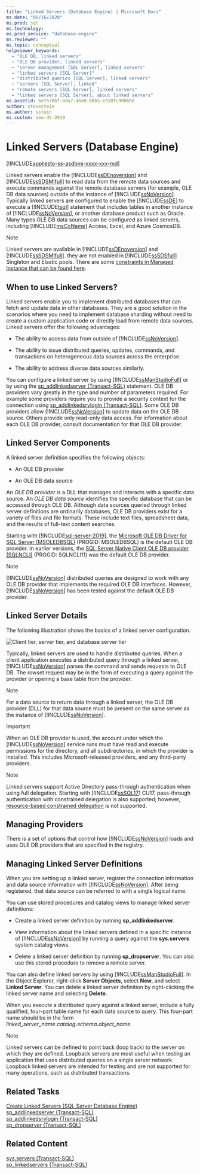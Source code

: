 ```yaml
---
title: "Linked Servers (Database Engine) | Microsoft Docs"
ms.date: "06/16/2020"
ms.prod: sql
ms.technology: 
ms.prod_service: "database-engine"
ms.reviewer: ""
ms.topic: conceptual
helpviewer_keywords: 
  - "OLE DB, linked servers"
  - "OLE DB provider, linked servers"
  - "server management [SQL Server], linked servers"
  - "linked servers [SQL Server]"
  - "distributed queries [SQL Server], linked servers"
  - "servers [SQL Server], linked"
  - "remote servers [SQL Server], linked servers"
  - "linked servers [SQL Server], about linked servers"
ms.assetid: 6ef578bf-8da7-46e0-88b5-e310fc908bb0
author: stevestein
ms.author: sstein
ms.custom: seo-dt-2019
---
```

# Linked Servers (Database Engine)

[!INCLUDE[appliesto-ss-asdbmi-xxxx-xxx-md](../../includes/appliesto-ss-asdbmi-xxxx-xxx-md.md)]

  Linked servers enable the [!INCLUDE[ssDEnoversion](../../includes/ssdenoversion-md.md)] and [!INCLUDE[ssSDSMIfull](../../includes/sssdsmifull-md.md)] to read data from the remote data sources and execute commands against the remote database servers (for example, OLE DB data sources) outside of the instance of [!INCLUDE[ssNoVersion](../../includes/ssnoversion-md.md)]. Typically linked servers are configured to enable the [!INCLUDE[ssDE](../../includes/ssde-md.md)] to execute a [!INCLUDE[tsql](../../includes/tsql-md.md)] statement that includes tables in another instance of [!INCLUDE[ssNoVersion](../../includes/ssnoversion-md.md)], or another database product such as Oracle. Many types OLE DB data sources can be configured as linked servers, including [!INCLUDE[msCoName](../../includes/msconame-md.md)] Access, Excel, and Azure CosmosDB.

> [!NOTE]
> Linked servers are available in [!INCLUDE[ssDEnoversion](../../includes/ssdenoversion-md.md)] and [!INCLUDE[ssSDSMIfull](../../includes/sssdsmifull-md.md)]. they are not enabled in [!INCLUDE[ssSDSfull](../../includes/sssdsfull-md.md)] Singleton and Elastic pools. There are some [constraints in Managed Instance that can be found here](https://docs.microsoft.com/azure/sql-database/sql-database-managed-instance-transact-sql-information#linked-servers). 

## When to use Linked Servers?

  Linked servers enable you to implement distributed databases that can fetch and update data in other databases. They are a good solution in the scenarios where you need to implement database sharding without need to create a custom application code or directly load from remote data sources. Linked servers offer the following advantages:  
  
-   The ability to access data from outside of [!INCLUDE[ssNoVersion](../../includes/ssnoversion-md.md)].  
  
-   The ability to issue distributed queries, updates, commands, and transactions on heterogeneous data sources across the enterprise.  
  
-   The ability to address diverse data sources similarly.  
  
You can configure a linked server by using [!INCLUDE[ssManStudioFull](../../includes/ssmanstudiofull-md.md)] or by using the [sp_addlinkedserver &#40;Transact-SQL&#41;](../../relational-databases/system-stored-procedures/sp-addlinkedserver-transact-sql.md) statement. OLE DB providers vary greatly in the type and number of parameters required. For example some providers require you to provide a security context for the connection using [sp_addlinkedsrvlogin &#40;Transact-SQL&#41;](../../relational-databases/system-stored-procedures/sp-addlinkedsrvlogin-transact-sql.md). Some OLE DB providers allow [!INCLUDE[ssNoVersion](../../includes/ssnoversion-md.md)] to update data on the OLE DB source. Others provide only read-only data access. For information about each OLE DB provider, consult documentation for that OLE DB provider.  
  
## Linked Server Components  
 A linked server definition specifies the following objects:  
  
-   An OLE DB provider  
  
-   An OLE DB data source  
  
An *OLE DB provider* is a DLL that manages and interacts with a specific data source. An *OLE DB data source* identifies the specific database that can be accessed through OLE DB. Although data sources queried through linked server definitions are ordinarily databases, OLE DB providers exist for a variety of files and file formats. These include text files, spreadsheet data, and the results of full-text content searches.  
  
Starting with [!INCLUDE[sql-server-2019](../../includes/sssqlv15-md.md)], the [Microsoft OLE DB Driver for SQL Server (MSOLEDBSQL)](../../connect/oledb/oledb-driver-for-sql-server.md) (PROGID: MSOLEDBSQL) is the default OLE DB provider. 
In earlier versions, the [SQL Server Native Client OLE DB provider (SQLNCLI)](../../relational-databases/native-client/sql-server-native-client.md) (PROGID: SQLNCLI11) was the default OLE DB provider.
  
> [!NOTE]  
> [!INCLUDE[ssNoVersion](../../includes/ssnoversion-md.md)] distributed queries are designed to work with any OLE DB provider that implements the required OLE DB interfaces. However, [!INCLUDE[ssNoVersion](../../includes/ssnoversion-md.md)] has been tested against the default OLE DB provider.  
  
## Linked Server Details  
 The following illustration shows the basics of a linked server configuration.  
  
 ![Client tier, server tier, and database server tier](../../relational-databases/linked-servers/media/lsvr.gif "Client tier, server tier, and database server tier")  
  
Typically, linked servers are used to handle distributed queries. When a client application executes a distributed query through a linked server, [!INCLUDE[ssNoVersion](../../includes/ssnoversion-md.md)] parses the command and sends requests to OLE DB. The rowset request may be in the form of executing a query against the provider or opening a base table from the provider.  

> [!NOTE]
> For a data source to return data through a linked server, the OLE DB provider (DLL) for that data source must be present on the same server as the instance of [!INCLUDE[ssNoVersion](../../includes/ssnoversion-md.md)].  
 
> [!IMPORTANT]
> When an OLE DB provider is used, the account under which the [!INCLUDE[ssNoVersion](../../includes/ssnoversion-md.md)] service runs must have read and execute permissions for the directory, and all subdirectories, in which the provider is installed. This includes Microsoft-released providers, and any third-party providers.

> [!NOTE]
> Linked servers support Active Directory pass-through authentication when using full delegation. Starting with [!INCLUDE[ssSQL17](../../includes/sssql17-md.md)] CU17, pass-through authentication with constrained delegation is also supported; however, [resource-based constrained delegation](https://docs.microsoft.com/windows-server/security/kerberos/kerberos-constrained-delegation-overview) is not supported.

## Managing Providers  
There is a set of options that control how [!INCLUDE[ssNoVersion](../../includes/ssnoversion-md.md)] loads and uses OLE DB providers that are specified in the registry.  
  
## Managing Linked Server Definitions  
When you are setting up a linked server, register the connection information and data source information with [!INCLUDE[ssNoVersion](../../includes/ssnoversion-md.md)]. After being registered, that data source can be referred to with a single logical name.  
  
You can use stored procedures and catalog views to manage linked server definitions:  
  
-   Create a linked server definition by running **sp_addlinkedserver**.  
  
-   View information about the linked servers defined in a specific instance of [!INCLUDE[ssNoVersion](../../includes/ssnoversion-md.md)] by running a query against the **sys.servers** system catalog views.  
  
-   Delete a linked server definition by running **sp_dropserver**. You can also use this stored procedure to remove a remote server.  
  
You can also define linked servers by using [!INCLUDE[ssManStudioFull](../../includes/ssmanstudiofull-md.md)]. In the Object Explorer, right-click **Server Objects**, select **New**, and select **Linked Server**. You can delete a linked server definition by right-clicking the linked server name and selecting **Delete**.  
  
 When you execute a distributed query against a linked server, include a fully qualified, four-part table name for each data source to query. This four-part name should be in the form _linked\_server\_name.catalog_**.**_schema_**.**_object\_name_.  
  
> [!NOTE]  
> Linked servers can be defined to point back (loop back) to the server on which they are defined. Loopback servers are most useful when testing an application that uses distributed queries on a single server network. Loopback linked servers are intended for testing and are not supported for many operations, such as distributed transactions.  
  
## Related Tasks  
 [Create Linked Servers &#40;SQL Server Database Engine&#41;](../../relational-databases/linked-servers/create-linked-servers-sql-server-database-engine.md)    
 [sp_addlinkedserver &#40;Transact-SQL&#41;](../../relational-databases/system-stored-procedures/sp-addlinkedserver-transact-sql.md)    
 [sp_addlinkedsrvlogin &#40;Transact-SQL&#41;](../../relational-databases/system-stored-procedures/sp-addlinkedsrvlogin-transact-sql.md)    
 [sp_dropserver &#40;Transact-SQL&#41;](../../relational-databases/system-stored-procedures/sp-dropserver-transact-sql.md)    
  
## Related Content  
 [sys.servers &#40;Transact-SQL&#41;](../../relational-databases/system-catalog-views/sys-servers-transact-sql.md)    
 [sp_linkedservers &#40;Transact-SQL&#41;](../../relational-databases/system-stored-procedures/sp-linkedservers-transact-sql.md)  

